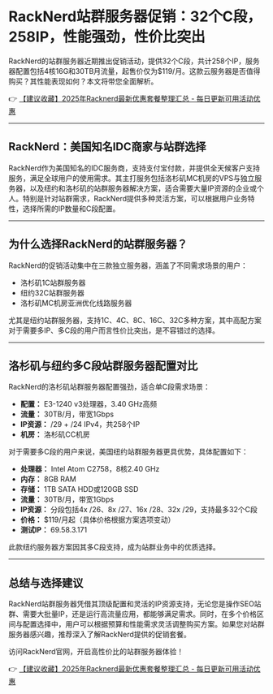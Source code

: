 # RackNerd站群服务器促销：32个C段，258IP，性能强劲，性价比突出

RackNerd的站群服务器近期推出促销活动，提供32个C段，共计258个IP，服务器配置包括4核16G和30TB月流量，起售价仅为$119/月。这款云服务器是否值得购买？其性能表现如何？本文将带您全面解析。

👉 [【建议收藏】2025年Racknerd最新优惠套餐整理汇总 - 每日更新可用活动优惠](https://bit.ly/Rack_Nerd)

---

## RackNerd：美国知名IDC商家与站群选择

RackNerd作为美国知名的IDC服务商，支持支付宝付款，并提供全天候客户支持服务，满足全球用户的使用需求。其主打服务包括洛杉矶MC机房的VPS与独立服务器，以及纽约和洛杉矶的站群服务器解决方案，适合需要大量IP资源的企业或个人。特别是针对站群需求，RackNerd提供多种灵活方案，可以根据用户业务特性，选择所需的IP数量和C段配置。

---

## 为什么选择RackNerd的站群服务器？

RackNerd的促销活动集中在三款独立服务器，涵盖了不同需求场景的用户：

- 洛杉矶1C站群服务器
- 纽约32C站群服务器
- 洛杉矶MC机房亚洲优化线路服务器

尤其是纽约站群服务器，支持1C、4C、8C、16C、32C多种方案，其中高配方案对于需要多IP、多C段的用户而言性价比突出，是不容错过的选择。

---

## 洛杉矶与纽约多C段站群服务器配置对比

RackNerd的洛杉矶站群服务器配置强劲，适合单C段需求场景：

- **配置：** E3-1240 v3处理器，3.40 GHz高频
- **流量：** 30TB/月，带宽1Gbps
- **IP资源：** /29 + /24 IPv4，共258个IP
- **机房：** 洛杉矶CC机房

对于需要多C段的用户来说，美国纽约站群服务器更具优势，具体配置如下：

- **处理器：** Intel Atom C2758，8核2.40 GHz
- **内存：** 8GB RAM
- **存储：** 1TB SATA HDD或120GB SSD
- **流量：** 30TB/月，带宽1Gbps
- **IP资源：** 分段包括4x /26、8x /27、16x /28、32x /29，支持最多32个C段
- **价格：** $119/月起（具体价格根据方案选项变动）
- **测试IP：** 69.58.3.171

此款纽约服务器方案因其多C段支持，成为站群业务中的优质选择。

---

## 总结与选择建议

RackNerd站群服务器凭借其顶级配置和灵活的IP资源支持，无论您是操作SEO站群、需要大批量IP，还是运行高流量应用，都能够满足需求。同时，在多个价格区间与配置选择中，用户可以根据预算和性能需求灵活调整购买方案。如果您对站群服务器感兴趣，推荐深入了解RackNerd提供的促销套餐。

访问RackNerd官网，开启高性价比的站群服务器体验！

👉 [【建议收藏】2025年Racknerd最新优惠套餐整理汇总 - 每日更新可用活动优惠](https://bit.ly/Rack_Nerd)